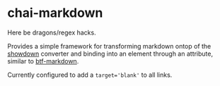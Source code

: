 # chai-markdown
Here be dragons/regex hacks.

Provides a simple framework for transforming markdown ontop of the [showdown](https://github.com/showdownjs/showdown) converter and binding into an element through an attribute, similar to [btf-markdown](https://github.com/btford/angular-markdown-directive).

Currently configured to add a `target='blank'` to all links.
